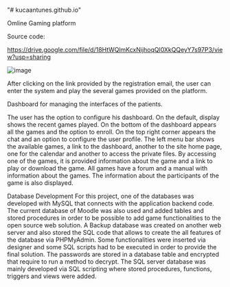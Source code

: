 "# kucaantunes.github.io" 

Omline Gaming platform

Source code: 

https://drive.google.com/file/d/18HtWQlmKcxNijhoqQl0XkQQeyY7s97P3/view?usp=sharing


![image](https://user-images.githubusercontent.com/26171557/187051012-1a125890-440f-438a-b2bf-fc296063d591.png)


After clicking on the link provided by the registration email, the user can enter the system and play the several games provided on the platform.

Dashboard for managing the interfaces of the patients.

The user has the option to configure his dashboard. On the default, display shows the recent games played. On the bottom of the dashboard appears all the games and the option to enroll. On the top right corner appears the chat and an option to configure the user profile. The left menu bar shows the available games, a link to the dashboard, another to the site home page, one for the calendar and another to access the private files.
By accessing one of the games, it is provided information about the game and a link to play or download the game. All games have a forum and a manual with information about the games. The information about the participants of the game is also displayed.

Database Development
For this project, one of the databases was developed with MySQL that connects with the application backend code. The current database of Moodle was also used and added tables and stored procedures in order to be possible to add game functionalities to the open source web solution. A Backup database was created on another web server and also stored the SQL code that allows to create the all features of the database via PHPMyAdmin. Some functionalities were inserted via designer and some SQL scripts had to be executed in order to provide the final solution. The passwords are stored in a database table and encrypted that require to run a method to decrypt.
The SQL server database was mainly developed via SQL scripting where stored procedures, functions, triggers and views were added.
